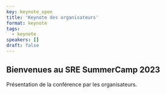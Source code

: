 ```yaml
---
key: keynote_open
title: 'Keynote des organisateurs'
format: keynote
tags:
  - keynote
speakers: []
draft: false
---
```

Bienvenues au SRE SummerCamp 2023
---

Présentation de la conférence par les organisateurs.
